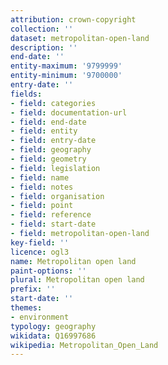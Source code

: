 ```yaml
---
attribution: crown-copyright
collection: ''
dataset: metropolitan-open-land
description: ''
end-date: ''
entity-maximum: '9799999'
entity-minimum: '9700000'
entry-date: ''
fields:
- field: categories
- field: documentation-url
- field: end-date
- field: entity
- field: entry-date
- field: geography
- field: geometry
- field: legislation
- field: name
- field: notes
- field: organisation
- field: point
- field: reference
- field: start-date
- field: metropolitan-open-land
key-field: ''
licence: ogl3
name: Metropolitan open land
paint-options: ''
plural: Metropolitan open land
prefix: ''
start-date: ''
themes:
- environment
typology: geography
wikidata: Q16997686
wikipedia: Metropolitan_Open_Land
---
```

